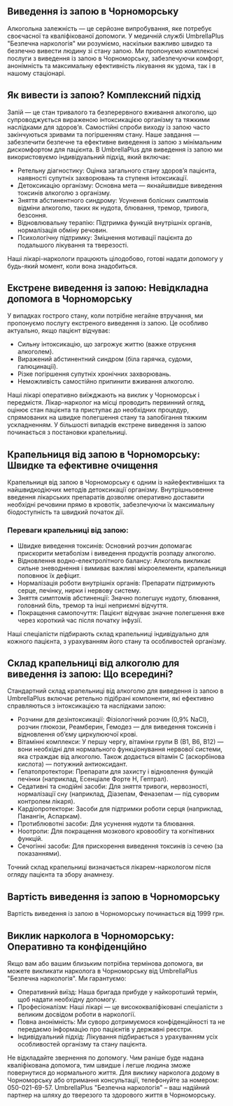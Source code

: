 
## Виведення із запою в Чорноморську

Алкогольна залежність — це серйозне випробування, яке потребує своєчасної та кваліфікованої допомоги. У медичній службі UmbrellaPlus "Безпечна наркологія" ми розуміємо, наскільки важливо швидко та безпечно вивести людину зі стану запою. Ми пропонуємо комплексні послуги з виведення із запою в Чорноморську, забезпечуючи комфорт, анонімність та максимальну ефективність лікування як удома, так і в нашому стаціонарі.

## Як вивести із запою? Комплексний підхід

Запій — це стан тривалого та безперервного вживання алкоголю, що супроводжується вираженою інтоксикацією організму та тяжкими наслідками для здоров’я. Самостійні спроби виходу із запою часто закінчуються зривами та погіршенням стану. Наше завдання — забезпечити безпечне та ефективне виведення із запою з мінімальним дискомфортом для пацієнта.
 В UmbrellaPlus для виведення із запою ми використовуємо індивідуальний підхід, який включає:

* Ретельну діагностику: Оцінка загального стану здоров’я пацієнта, наявності супутніх захворювань та ступеня інтоксикації. 
* Детоксикацію організму: Основна мета — якнайшвидше виведення токсинів алкоголю з організму. 
* Зняття абстинентного синдрому: Усунення болісних симптомів відміни алкоголю, таких як нудота, блювання, тремор, тривога, безсоння. 
* Відновлювальну терапію: Підтримка функцій внутрішніх органів, нормалізація обміну речовин. 
* Психологічну підтримку: Зміцнення мотивації пацієнта до подальшого лікування та тверезості. 

Наші лікарі-наркологи працюють цілодобово, готові надати допомогу у будь-який момент, коли вона знадобиться.

## Екстрене виведення із запою: Невідкладна допомога в Чорноморську

У випадках гострого стану, коли потрібне негайне втручання, ми пропонуємо послугу екстреного виведення із запою. Це особливо актуально, якщо пацієнт відчуває:

* Сильну інтоксикацію, що загрожує життю (важке отруєння алкоголем). 
* Виражений абстинентний синдром (біла гарячка, судоми, галюцинації). 
* Різке погіршення супутніх хронічних захворювань. 
* Неможливість самостійно припинити вживання алкоголю. 

Наші лікарі оперативно виїжджають на виклик у Чорноморськ і передмістя. Лікар-нарколог на місці проводить первинний огляд, оцінює стан пацієнта та приступає до необхідних процедур, спрямованих на швидке полегшення стану та запобігання тяжким ускладненням. У більшості випадків екстрене виведення із запою починається з постановки крапельниці.

## Крапельниця від запою в Чорноморську: Швидке та ефективне очищення

Крапельниця від запою в Чорноморську є одним із найефективніших та найшвидкодіючих методів детоксикації організму. Внутрішньовенне введення лікарських препаратів дозволяє оперативно доставити необхідні речовини прямо в кровотік, забезпечуючи їх максимальну біодоступність та швидкий початок дії.

### Переваги крапельниці від запою:

* Швидке виведення токсинів: Основний розчин допомагає прискорити метаболізм і виведення продуктів розпаду алкоголю. 
* Відновлення водно-електролітного балансу: Алкоголь викликає сильне зневоднення і вимиває важливі мікроелементи, крапельниця поповнює їх дефіцит. 
* Нормалізація роботи внутрішніх органів: Препарати підтримують серце, печінку, нирки і нервову систему. 
* Зняття симптомів абстиненції: Значно полегшує нудоту, блювання, головний біль, тремор та інші неприємні відчуття. 
* Покращення самопочуття: Пацієнт відчуває значне полегшення вже через короткий час після початку інфузії. 

Наші спеціалісти підбирають склад крапельниці індивідуально для кожного пацієнта, з урахуванням його стану та особливостей організму.

## Склад крапельниці від алкоголю для виведення із запою: Що всередині?

Стандартний склад крапельниці від алкоголю для виведення із запою в UmbrellaPlus включає ретельно підібрані компоненти, які ефективно справляються з інтоксикацією та наслідками запою:

* Розчини для дезінтоксикації: Фізіологічний розчин (0,9% NaCl), розчин глюкози, Реамберин, Гемодез — для виведення токсинів і відновлення об’єму циркулюючої крові. 
* Вітамінні комплекси: У першу чергу, вітаміни групи В (В1, В6, В12) — вони необхідні для нормального функціонування нервової системи, яка страждає від алкоголю. Також додається вітамін С (аскорбінова кислота) — потужний антиоксидант. 
* Гепатопротектори: Препарати для захисту і відновлення функцій печінки (наприклад, Есенціале Форте Н, Гептрал). 
* Седативні та снодійні засоби: Для зняття тривоги, нервозності, нормалізації сну (наприклад, Діазепам, Феназепам — під суворим контролем лікаря). 
* Кардіопротектори: Засоби для підтримки роботи серця (наприклад, Панангін, Аспаркам). 
* Протиблювотні засоби: Для усунення нудоти та блювання. 
* Ноотропи: Для покращення мозкового кровообігу та когнітивних функцій. 
* Сечогінні засоби: Для прискорення виведення токсинів із сечею (за показаннями). 

Точний склад крапельниці визначається лікарем-наркологом після огляду пацієнта та збору анамнезу.

## Вартість виведення із запою в Чорноморську

Вартість виведення із запою в Чорноморську починається від 1999 грн.

## Виклик нарколога в Чорноморську: Оперативно та конфіденційно

Якщо вам або вашим близьким потрібна термінова допомога, ви можете викликати нарколога в Чорноморську від UmbrellaPlus "Безпечна наркологія". Ми гарантуємо:

* Оперативний виїзд: Наша бригада прибуде у найкоротший термін, щоб надати необхідну допомогу. 
* Професіоналізм: Наші лікарі — це висококваліфіковані спеціалісти з великим досвідом роботи в наркології. 
* Повна анонімність: Ми суворо дотримуємося конфіденційності та не передаємо інформацію про пацієнтів у державні реєстри. 
* Індивідуальний підхід: Лікування підбирається з урахуванням усіх особливостей організму та стану пацієнта. 

Не відкладайте звернення по допомогу. Чим раніше буде надана кваліфікована допомога, тим швидше і легше людина зможе повернутися до нормального життя.
 Для виклику нарколога додому в Чорноморську або отримання консультації, телефонуйте за номером: 050-021-69-57.
 UmbrellaPlus "Безпечна наркологія" – ваш надійний партнер на шляху до тверезого та здорового життя в Чорноморську.
